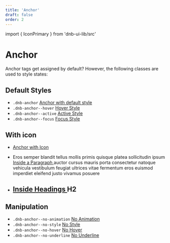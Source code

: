 ```yaml
---
title: 'Anchor'
draft: false
order: 2
---
```


import { IconPrimary } from 'dnb-ui-lib/src'

# Anchor

<!--
Beside that the Anchor Tag gets assigned by default - or let's say, by only importing the core styles, there are also some classes to handle the visual states manually.
-->

Anchor tags get assigned by default? However, the following classes are used to style states:

## Default Styles

- `.dnb-anchor` <a href="/" class="dnb-anchor">Anchor with default style</a>
- `.dnb-anchor--hover` <a href="/" class="dnb-anchor dnb-anchor--hover">Hover Style</a>
- `.dnb-anchor--active` <a href="/" class="dnb-anchor dnb-anchor--active">Active Style</a>
- `.dnb-anchor--focus` <a href="/" class="dnb-anchor dnb-anchor--focus">Focus Style</a>

## With icon

- <a href="/" className="dnb-anchor">Anchor with Icon <IconPrimary icon="chevron_right" /></a>
- <p>
    Eros semper blandit tellus mollis primis quisque platea sollicitudin
    ipsum <a href="/" className="dnb-anchor">Inside a Paragraph <IconPrimary icon="bell" /></a> auctor cursus mauris porta consectetur natoque vehicula vestibulum feugiat ultrices vitae fermentum eros euismod imperdiet eleifend justo vivamus posuere
  </p>
- <h2>
    <a href="/" className="dnb-anchor">Inside Headings <IconPrimary icon="bell" /></a> H2
  </h2>

## Manipulation

- `.dnb-anchor--no-animation` <a href="/" class="dnb-anchor dnb-anchor--no-animation">No Animation</a>
- `.dnb-anchor--no-style` <a href="/" class="dnb-anchor dnb-anchor--no-style">No Style</a>
- `.dnb-anchor--no-hover` <a href="/" class="dnb-anchor dnb-anchor--no-hover">No Hover</a>
- `.dnb-anchor--no-underline` <a href="/" class="dnb-anchor dnb-anchor--no-underline">No Underline</a>
